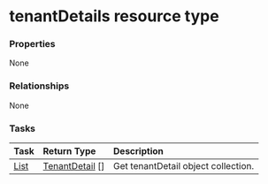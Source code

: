 # tenantDetails resource type



### Properties
None

### Relationships
None


### Tasks

| Task		   | Return Type	|Description|
|:---------------|:--------|:----------|
|[List](../api/tenantdetail_list.md) | [TenantDetail](tenantdetail.md) [] |Get tenantDetail object collection. |

<!-- uuid: 9b762dae-a497-457b-b537-f17c05518849
2015-10-15 03:41:21 UTC -->
<!-- {
  "type": "#page.annotation",
  "description": "tenantDetails resource",
  "keywords": "",
  "section": "documentation",
  "tocPath": ""
}-->